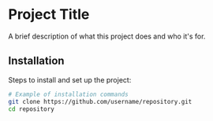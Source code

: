 # Project Title

A brief description of what this project does and who it's for.

## Installation

Steps to install and set up the project:

```bash
# Example of installation commands
git clone https://github.com/username/repository.git
cd repository

